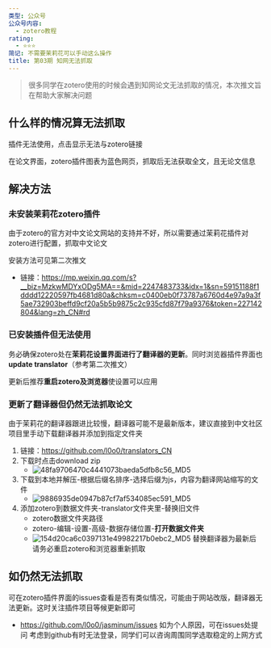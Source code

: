 ```yaml
---
类型: 公众号
公众号内容:
  - zotero教程
rating:
  - ⭐⭐⭐
简记: 不需要茉莉花可以手动这么操作
title: 第03期 知网无法抓取
---
```


>很多同学在zotero使用的时候会遇到知网论文无法抓取的情况，本次推文旨在帮助大家解决问题

## 什么样的情况算无法抓取

插件无法使用，点击显示无法与zotero链接

在论文界面，zotero插件图表为蓝色网页，抓取后无法获取全文，且无论文信息

## 解决方法

### 未安装茉莉花zotero插件

由于zotero的官方对中文论文网站的支持并不好，所以需要通过茉莉花插件对zotero进行配置，抓取中文论文

安装方法可见第二次推文

- 链接：https://mp.weixin.qq.com/s?__biz=MzkwMDYxODg5MA==&mid=2247483733&idx=1&sn=59151188f1dddd12220597fb4681d80a&chksm=c0400eb0f73787a6760d4e97a9a3f5ae732903beffd9cf20a5b5b9875c2c935cfd87f79a9376&token=227142804&lang=zh_CN#rd

### 已安装插件但无法使用

务必确保zotero处在**茉莉花设置界面进行了翻译器的更新**。同时浏览器插件界面也**update translator**（参考第二次推文）

更新后推荐**重启zotero及浏览器**使设置可以应用

### 更新了翻译器但仍然无法抓取论文

由于茉莉花的翻译器跟进比较慢，翻译器可能不是最新版本，建议直接到中文社区项目里手动下载翻译器并添加到指定文件夹

1. 链接：https://github.com/l0o0/translators_CN
2. 下载时点击download zip
	- ![48fa9706470c4441073baeda5dfb8c56_MD5](https://pic-go-42.oss-cn-guangzhou.aliyuncs.com/img/48fa9706470c4441073baeda5dfb8c56_MD5.png)
3. 下载到本地并解压-根据后缀名排序-选择后缀为js，内容为翻译网站缩写的文件
	- ![9886935de0947b87cf7af534085ec591_MD5](https://pic-go-42.oss-cn-guangzhou.aliyuncs.com/img/9886935de0947b87cf7af534085ec591_MD5.png)
4. 添加zotero到数据文件夹-translator文件夹里-替换旧文件
	- zotero数据文件夹路径
	- zotero-编辑-设置-高级-数据存储位置-**打开数据文件夹**
	- ![154d20ca6c0397131e49982217b0ebc2_MD5](https://pic-go-42.oss-cn-guangzhou.aliyuncs.com/img/154d20ca6c0397131e49982217b0ebc2_MD5.png)
替换翻译器为最新后请务必重启zotero和浏览器重新抓取

## 如仍然无法抓取

可在zotero插件界面的issues查看是否有类似情况，可能由于网站改版，翻译器无法更新。这时关注插件项目等候更新即可

- https://github.com/l0o0/jasminum/issues
如为个人原因，可在issues处提问
考虑到github有时无法登录，同学们可以咨询周围同学选取稳定的上网方式